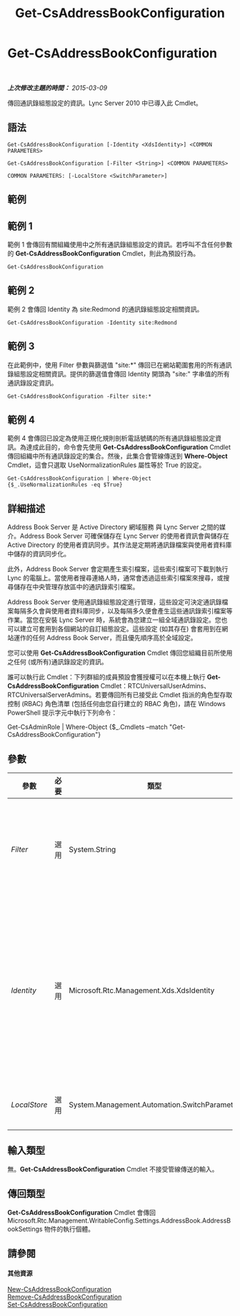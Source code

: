 ﻿---
title: Get-CsAddressBookConfiguration
TOCTitle: Get-CsAddressBookConfiguration
ms:assetid: 07757a19-f819-4d65-82da-50bf2f157a9b
ms:mtpsurl: https://technet.microsoft.com/zh-tw/library/Gg398132(v=OCS.15)
ms:contentKeyID: 49289993
ms.date: 08/10/2015
mtps_version: v=OCS.15
ms.translationtype: HT
---

# Get-CsAddressBookConfiguration

 

_**上次修改主題的時間：** 2015-03-09_

傳回通訊錄組態設定的資訊。Lync Server 2010 中已導入此 Cmdlet。

## 語法

    Get-CsAddressBookConfiguration [-Identity <XdsIdentity>] <COMMON PARAMETERS>

    Get-CsAddressBookConfiguration [-Filter <String>] <COMMON PARAMETERS>

    COMMON PARAMETERS: [-LocalStore <SwitchParameter>]

## 範例

## 範例 1

範例 1 會傳回有關組織使用中之所有通訊錄組態設定的資訊。若呼叫不含任何參數的 **Get-CsAddressBookConfiguration** Cmdlet，則此為預設行為。

    Get-CsAddressBookConfiguration

## 範例 2

範例 2 會傳回 Identity 為 site:Redmond 的通訊錄組態設定相關資訊。

    Get-CsAddressBookConfiguration -Identity site:Redmond

## 範例 3

在此範例中，使用 Filter 參數與篩選值 "site:\*" 傳回已在網站範圍套用的所有通訊錄組態設定相關資訊。提供的篩選值會傳回 Identity 開頭為 "site:" 字串值的所有通訊錄設定資訊。

    Get-CsAddressBookConfiguration -Filter site:*

## 範例 4

範例 4 會傳回已設定為使用正規化規則剖析電話號碼的所有通訊錄組態設定資訊。為達成此目的，命令會先使用 **Get-CsAddressBookConfiguration** Cmdlet 傳回組織中所有通訊錄設定的集合。然後，此集合會管線傳送到 **Where-Object** Cmdlet，這會只選取 UseNormalizationRules 屬性等於 True 的設定。

    Get-CsAddressBookConfiguration | Where-Object {$_.UseNormalizationRules -eq $True}

## 詳細描述

Address Book Server 是 Active Directory 網域服務 與 Lync Server 之間的媒介。Address Book Server 可確保儲存在 Lync Server 的使用者資訊會與儲存在 Active Directory 的使用者資訊同步。其作法是定期將通訊錄檔案與使用者資料庫中儲存的資訊同步化。

此外，Address Book Server 會定期產生索引檔案，這些索引檔案可下載到執行 Lync 的電腦上。當使用者搜尋連絡人時，通常會透過這些索引檔案來搜尋，或搜尋儲存在中央管理存放區中的通訊錄索引檔案。

Address Book Server 使用通訊錄組態設定進行管理，這些設定可決定通訊錄檔案每隔多久會與使用者資料庫同步，以及每隔多久便會產生這些通訊錄索引檔案等作業。當您在安裝 Lync Server 時，系統會為您建立一組全域通訊錄設定。您也可以建立可套用到各個網站的自訂組態設定。這些設定 (如其存在) 會套用到在網站運作的任何 Address Book Server，而且優先順序高於全域設定。

您可以使用 **Get-CsAddressBookConfiguration** Cmdlet 傳回您組織目前所使用之任何 (或所有)通訊錄設定的資訊。

誰可以執行此 Cmdlet：下列群組的成員預設會獲授權可以在本機上執行 **Get-CsAddressBookConfiguration** Cmdlet：RTCUniversalUserAdmins、RTCUniversalServerAdmins。若要傳回所有已接受此 Cmdlet 指派的角色型存取控制 (RBAC) 角色清單 (包括任何由您自行建立的 RBAC 角色)，請在 Windows PowerShell 提示字元中執行下列命令：

Get-CsAdminRole | Where-Object {$\_.Cmdlets –match "Get-CsAddressBookConfiguration"}

## 參數


<table>
<colgroup>
<col style="width: 25%" />
<col style="width: 25%" />
<col style="width: 25%" />
<col style="width: 25%" />
</colgroup>
<thead>
<tr class="header">
<th>參數</th>
<th>必要</th>
<th>類型</th>
<th>說明</th>
</tr>
</thead>
<tbody>
<tr class="odd">
<td><p><em>Filter</em></p></td>
<td><p>選用</p></td>
<td><p>System.String</p></td>
<td><p>可讓您使用萬用字元傳回一或多個通訊錄設定集合。例如，若要傳回在此網站範圍所設定之所有設定集合，請使用下列語法：-Filter site:*。若要傳回在 Identity 中任何位置出現字串值 &quot;EMEA&quot; 的所有設定集合，請使用下列語法：-Filter *EMEA*。</p></td>
</tr>
<tr class="even">
<td><p><em>Identity</em></p></td>
<td><p>選用</p></td>
<td><p>Microsoft.Rtc.Management.Xds.XdsIdentity</p></td>
<td><p>要傳回之通訊錄設定集合的唯一識別碼。若要參照全域設定，請使用下列語法：-Identity global。若要參照在此網站範圍設定的集合，請使用如下語法：-Identity site:Redmond。</p>
<p>請注意，如有指定 Identity，即無法使用萬用字元。如果您必須使用萬用字元，請改為包含 Filter 參數。</p>
<p>若未指定此參數，則 <strong>Get-CsAddressBookConfiguration</strong> Cmdlet 會傳回組織目前所使用之所有通訊錄設定的集合。</p></td>
</tr>
<tr class="odd">
<td><p><em>LocalStore</em></p></td>
<td><p>選用</p></td>
<td><p>System.Management.Automation.SwitchParameter</p></td>
<td><p>從中央管理存放區本機複本擷取通訊錄組態資料，而不從中央管理存放區本身擷取。</p></td>
</tr>
</tbody>
</table>


## 輸入類型

無。**Get-CsAddressBookConfiguration** Cmdlet 不接受管線傳送的輸入。

## 傳回類型

**Get-CsAddressBookConfiguration** Cmdlet 會傳回 Microsoft.Rtc.Management.WritableConfig.Settings.AddressBook.AddressBookSettings 物件的執行個體。

## 請參閱

#### 其他資源

[New-CsAddressBookConfiguration](new-csaddressbookconfiguration.md)  
[Remove-CsAddressBookConfiguration](remove-csaddressbookconfiguration.md)  
[Set-CsAddressBookConfiguration](set-csaddressbookconfiguration.md)

